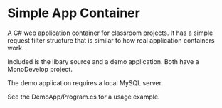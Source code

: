 # Simple App Container

A C# web application container for classroom projects. It has a simple request filter structure that is similar to how real application containers work.

Included is the libary source and a demo application. Both have a MonoDevelop project.

The demo application requires a local MySQL server.

See the DemoApp/Program.cs for a usage example.
